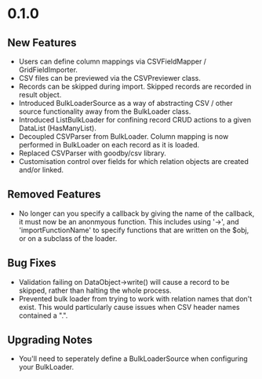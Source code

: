 # 0.1.0

## New Features

* Users can define column mappings via CSVFieldMapper / GridFieldImporter.
* CSV files can be previewed via the CSVPreviewer class.
* Records can be skipped during import. Skipped records are recorded in result object.
* Introduced BulkLoaderSource as a way of abstracting CSV / other source functionality away from the BulkLoader class.
* Introduced ListBulkLoader for confining record CRUD actions to a given DataList (HasManyList).
* Decoupled CSVParser from BulkLoader. Column mapping is now performed in BulkLoader on each record as it is loaded.
* Replaced CSVParser with goodby/csv library.
* Customisation control over fields for which relation objects are created and/or linked.

## Removed Features

* No longer can you specify a callback by giving the name of the callback, it must now be an anonmyous function. This includes using '->', and 'importFunctionName' to specify functions that are written on the $obj, or on a subclass of the loader.

## Bug Fixes

* Validation failing on DataObject->write() will cause a record to be skipped, rather than halting the whole process.
* Prevented bulk loader from trying to work with relation names that don't exist. This would particularly cause issues when CSV header names contained a ".".

## Upgrading Notes

* You'll need to seperately define a BulkLoaderSource when configuring your BulkLoader. 
